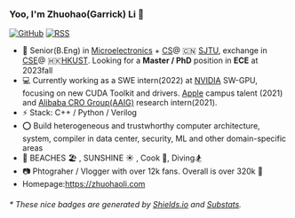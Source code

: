 

### Yoo, I'm Zhuohao(Garrick) Li 👋    
 
[![GitHub](https://img.shields.io/badge/dynamic/json?logo=github&label=GitHub&labelColor=495867&color=495867&query=%24.data.totalSubs&url=https%3A%2F%2Fapi.spencerwoo.com%2Fsubstats%2F%3Fsource%3Dgithub%26queryKey%3Dhayschan&style=flat-square)](https://github.com/edithlzh)
[![RSS](https://img.shields.io/badge/dynamic/json?logo=rss&logoColor=white&label=RSS&labelColor=95B8D1&color=95B8D1&query=%24.data.totalSubs&url=https%3A%2F%2Fapi.spencerwoo.com%2Fsubstats%2F%3Fsource%3Dfeedly%257Cinoreader%257CfeedsPub%26queryKey%3Dhttps://haysc.tech/feed.xml&style=flat-square)](https://haysc.tech/)

- 🍻 Senior(B.Eng) in [Microelectronics](https://dmne.sjtu.edu.cn/dmne/) + [CS](https://www.cs.sjtu.edu.cn/)@ 🇨🇳 [SJTU](https://www.sjtu.edu.cn), exchange in [CSE](https://cse.hkust.edu.hk/)@ 🇭🇰[HKUST](https://hkust.edu.hk/). Looking for a **Master / PhD** position in **ECE** at 2023fall
- 💻 Currently working as a SWE intern(2022) at [NVIDIA](https://www.nvidia.com) SW-GPU, focusing on new CUDA Toolkit and drivers. [Apple](https://www.apple.com) campus talent (2021) and [Alibaba CRO Group(AAIG)](https://s.alibaba.com/) research intern(2021).
- ⚡ Stack: C++ / Python / Verilog 
- ⭕️ Build heterogeneous and trustwhorthy computer architecture, system, compiler in data center, security, ML and other domain-specific areas
- 🚕 BEACHES 🏖️ , SUNSHINE ☀️ , Cook 🥩, Diving🏂
- 📷 Phtograher / Vlogger with over 12k fans. Overall is over 320k 👀 
- Homepage:https://zhuohaoli.com

<h6>* These nice badges are generated by <a href="https://shields.io/">Shields.io</a> and <a href="https://github.com/spencerwooo/Substats">Substats</a>.</h6>



